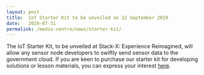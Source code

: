 ```yaml
---
layout: post
title:  IoT Starter Kit to be unveiled on 12 September 2019
date:   2019-07-31
permalink: /media-centre/news/starter-kit/
---
```


The IoT Starter Kit, to be unveiled at Stack-X: Experience Reimagined, will allow any sensor node developers to swiftly send sensor data to the government cloud. If you are keen to purchase our starter kit for developing solutions or lesson materials, you can express your interest [here](https://go.gov.sg/iotkit-eoi).
